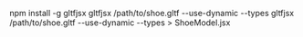 npm install -g gltfjsx
gltfjsx /path/to/shoe.gltf --use-dynamic --types
gltfjsx /path/to/shoe.gltf --use-dynamic --types > ShoeModel.jsx
